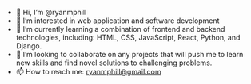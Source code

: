 - 👋 Hi, I’m @ryanmphill
- 👀 I’m interested in web application and software development
- 🌱 I’m currently learning a combination of frontend and backend technologies, including: HTML, CSS, JavaScript, React, Python, and Django.
- 💞️ I’m looking to collaborate on any projects that will push me to learn new skills and find novel solutions to challenging problems.
- 📫 How to reach me: ryanmphill@gmail.com

<!---
ryanmphill/ryanmphill is a ✨ special ✨ repository because its `README.md` (this file) appears on your GitHub profile.
You can click the Preview link to take a look at your changes.
--->
